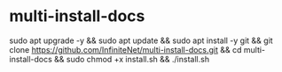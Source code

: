 # multi-install-docs

sudo apt upgrade -y && sudo apt update && sudo apt install -y git && git clone https://github.com/InfiniteNet/multi-install-docs.git && cd multi-install-docs  && sudo chmod +x install.sh && ./install.sh
